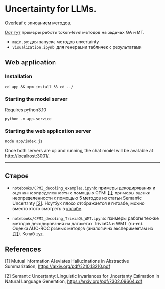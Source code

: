 # Uncertainty for LLMs.

[Overleaf](https://www.overleaf.com/1371261441kstvywbbsnnj) с описанием методов.

[Вот тут](https://drive.google.com/drive/folders/1hHdr_dfAqzp0rkvezxsspZzXDuLQY4IY?usp=sharing) примеры работы token-level методов на задачах QA и MT.

* `main.py`: для запуска методов uncertainty
* `visualization.ipynb`: для генерации табличек с результатами

## Web application

### Installation
```
cd app && npm install && cd ../
```

### Starting the model server

Requires python3.10

```
python -m app.service
```

### Starting the web application server

```
node app/index.js
```

Once both servers are up and running, the chat model will be available at <http://localhost:3001/>.

----

## Старое

* `notebooks/CPMI_decoding_examples.ipynb`: примеры декодирования и оценки неопределенности с помощью CPMI [[1]](#1); примеры оценки неопределенности с помощью 5 методов из статьи Semantic Uncertanty [[2]](#2). Ноутбук плохо отображается в гитхабе, можно вместо этого смотреть в [колабе](https://colab.research.google.com/drive/1ZX0F-DSuo8WKNHewD7GZIq-4eI_kKiX4?usp=sharing).

* `notebooks/CPMI_decoding_TriviaQA_WMT.ipynb`: примеры работы тех-же методов декодирования на датасетах TriviaQA и WMT (ru-en). Оценка AUC-ROC разных методов (аналогично экспериментам из [[2]](#2)). Колаб [тут](https://colab.research.google.com/drive/1MFh256mU2g4bUshSRPr9Dclp6T1clv-d?usp=sharing).

## References
<a id="1">[1]</a> 
Mutual Information Alleviates Hallucinations in Abstractive Summarization, https://arxiv.org/pdf/2210.13210.pdf

<a id="2">[2]</a> 
Semantic Uncertanty: Linguistic Invariances for Uncertanty Estimation in Natural Language Generation, https://arxiv.org/pdf/2302.09664.pdf
